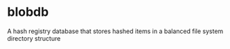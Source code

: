 # blobdb
A hash registry database that stores hashed items in a balanced file system directory structure

